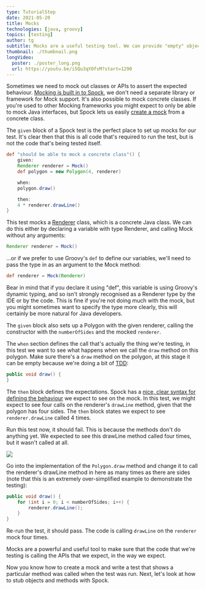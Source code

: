 ```yaml
---
type: TutorialStep
date: 2021-05-20
title: Mocks
technologies: [java, groovy]
topics: [testing]
author: tg
subtitle: Mocks are a useful testing tool. We can provide "empty" objects, so we don't have to initialise the whole application to test a section, and we can use mocks to check our code is making the calls we expect. 
thumbnail: ./thumbnail.png
longVideo:
  poster: ./poster_long.png
  url: https://youtu.be/i5Qu3qYOfsM?start=1290
---
```


Sometimes we need to mock out classes or APIs to assert the expected behaviour. [Mocking is built in to Spock](http://spockframework.org/spock/docs/1.3/all_in_one.html#_interaction_based_testing), we don't need a separate library or framework for Mock support. It's also possible to mock concrete classes. If you're used to other Mocking frameworks you might expect to only be able to mock Java interfaces, but Spock lets us easily [create a mock](http://spockframework.org/spock/docs/1.3/all_in_one.html#_creating_mock_objects) from a concrete class.

The `given` block of a Spock test is the perfect place to set up mocks for our test. It's clear then that this is all code that's required to run the test, but is not the code that's being tested itself.

```groovy
def "should be able to mock a concrete class"() {
    given:
    Renderer renderer = Mock()
    def polygon = new Polygon(4, renderer)

    when:
    polygon.draw()

    then:
    4 * renderer.drawLine()
}
```

This test mocks a [Renderer](https://github.com/trishagee/spock-testing-demo/blob/16981a2a00ae52f13713d289e9829ac7ddd3a7fe/src/main/java/com/mechanitis/demo/spock/Renderer.java) class, which is a concrete Java class. We can do this either by declaring a variable with type Renderer, and calling Mock without any arguments:

```groovy
Renderer renderer = Mock()
```
...or if we prefer to use Groovy's `def` to define our variables, we'll need to pass the type in as an argument to the Mock method:

```groovy
def renderer = Mock(Renderer)
```

Bear in mind that if you declare it using "def", this variable is using Groovy's dynamic typing, and so isn't strongly recognised as a Renderer type by the IDE or by the code. This is fine if you're not doing much with the mock, but you might sometimes want to specify the type more clearly, this will certainly be more natural for Java developers.

The `given` block also sets up a Polygon with the given renderer, calling the constructor with the `numberOfSides` and the mocked `renderer`.

The `when` section defines the call that's actually the thing we're testing, in this test we want to see what happens when we call the `draw` method on this polygon. Make sure there's a `draw` method on the polygon, at this stage it can be empty because we're doing a bit of [TDD](https://en.wikipedia.org/wiki/Test-driven_development):

```java
public void draw() {
}
```

The `then` block defines the expectations. Spock has a [nice, clear syntax for defining the behaviour](http://spockframework.org/spock/docs/1.3/all_in_one.html#_mocking) we expect to see on the mock. In this test, we might expect to see four calls on the renderer's `drawLine` method, given that the polygon has four sides. The `then` block states we expect to see `renderer.drawLine` called 4 times.

Run this test now, it should fail. This is because the methods don't do anything yet. We expected to see this drawLine method called four times, but it wasn't called at all.

![](https://blog.jetbrains.com/wp-content/uploads/2021/01/22.png)

Go into the implementation of the `Polygon.draw` method and change it to call the renderer's drawLine method in here as many times as there are sides (note that this is an extremely over-simplified example to demonstrate the testing):

```java
public void draw() {
    for (int i = 0; i < numberOfSides; i++) {
        renderer.drawLine();
    }
}
```

Re-run the test, it should pass. The code is calling `drawLine` on the `renderer` mock four times.

Mocks are a powerful and useful tool to make sure that the code that we're testing is calling the APIs that we expect, in the way we expect.

Now you know how to create a mock and write a test that shows a particular method was called when the test was run. Next, let's look at how to stub objects and methods with Spock.
